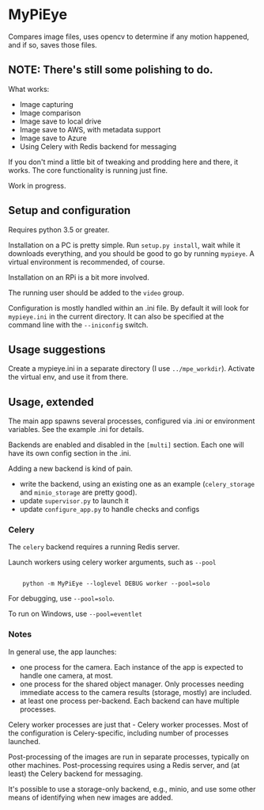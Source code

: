 # MyPiEye

Compares image files, uses opencv to determine if any motion happened, and if so, saves those files.

## NOTE: There's still some polishing to do.


What works:
 - Image capturing
 - Image comparison
 - Image save to local drive
 - Image save to AWS, with metadata support
 - Image save to Azure
 - Using Celery with Redis backend for messaging
 
 
If you don't mind a little bit of tweaking and prodding here and there, it works. The core functionality is
running just fine.

Work in progress.

## Setup and configuration

Requires python 3.5 or greater.

Installation on a PC is pretty simple. Run `setup.py install`, wait while it downloads everything, and
you should be good to go by running `mypieye`. A virtual environment is recommended, of course.

Installation on an RPi is a bit more involved.

The running user should be added to the ``video`` group.

Configuration is mostly handled within an .ini file. 
By default it will look for `mypieye.ini` in the current directory. It can also be specified at the command line with
the `--iniconfig` switch.

## Usage suggestions

Create a mypieye.ini in a separate directory (I use `../mpe_workdir`).
Activate the virtual env, and use it from there.

## Usage, extended

The main app spawns several processes, configured via .ini or environment variables. See the example .ini for details.

Backends are enabled and disabled in the ``[multi]`` section. Each one will have its own config section in the .ini.

Adding a new backend is kind of pain.

 - write the backend, using an existing one as an example (``celery_storage`` and ``minio_storage`` are pretty good).
 - update ``supervisor.py`` to launch it
 - update ``configure_app.py`` to handle checks and configs 

### Celery
The `celery` backend requires a running Redis server. 

Launch workers using celery worker arguments, such as ``--pool``
```shell

    python -m MyPiEye --loglevel DEBUG worker --pool=solo

``` 

For debugging, use ``--pool=solo``. 

To run on Windows, use ``--pool=eventlet``

### Notes

In general use, the app launches:
 
 - one process for the camera. Each instance of the app is expected to handle one camera, at most.
 - one process for the shared object manager. Only processes needing immediate access to the camera results
   (storage, mostly) are included.
 - at least one process per-backend. Each backend can have multiple processes.
 
Celery worker processes are just that - Celery worker processes. Most of the configuration is Celery-specific,
including number of processes launched.
 
Post-processing of the images are run in separate processes, typically on other machines. Post-processing
requires using a Redis server, and (at least) the Celery backend for messaging.

It's possible to use a storage-only backend, e.g., minio, and use some other means of identifying when new 
images are added. 



